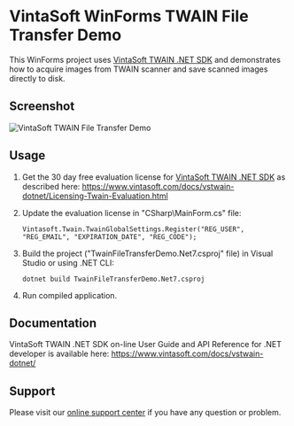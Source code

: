 # VintaSoft WinForms TWAIN File Transfer Demo

This WinForms project uses <a href="https://www.vintasoft.com/vstwain-dotnet-index.html">VintaSoft TWAIN .NET SDK</a> and demonstrates how to acquire images from TWAIN scanner and save scanned images directly to disk.


## Screenshot
<img src="vintasoft-twain-file-transfer-demo.png" alt="VintaSoft TWAIN File Transfer Demo">


## Usage
1. Get the 30 day free evaluation license for <a href="https://www.vintasoft.com/vstwain-dotnet-index.html" target="_blank">VintaSoft TWAIN .NET SDK</a> as described here: <a href="https://www.vintasoft.com/docs/vstwain-dotnet/Licensing-Twain-Evaluation.html" target="_blank">https://www.vintasoft.com/docs/vstwain-dotnet/Licensing-Twain-Evaluation.html</a>

2. Update the evaluation license in "CSharp\MainForm.cs" file:
   ```
   Vintasoft.Twain.TwainGlobalSettings.Register("REG_USER", "REG_EMAIL", "EXPIRATION_DATE", "REG_CODE");
   ```

3. Build the project ("TwainFileTransferDemo.Net7.csproj" file) in Visual Studio or using .NET CLI:
   ```
   dotnet build TwainFileTransferDemo.Net7.csproj
   ```

4. Run compiled application.


## Documentation
VintaSoft TWAIN .NET SDK on-line User Guide and API Reference for .NET developer is available here: https://www.vintasoft.com/docs/vstwain-dotnet/


## Support
Please visit our <a href="https://myaccount.vintasoft.com/">online support center</a> if you have any question or problem.
